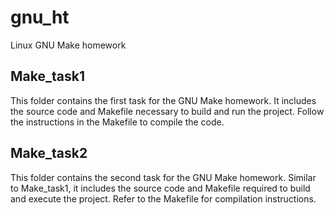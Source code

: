 # gnu_ht
Linux GNU Make homework

## Make_task1
This folder contains the first task for the GNU Make homework. It includes the source code and Makefile necessary to build and run the project. Follow the instructions in the Makefile to compile the code.

## Make_task2
This folder contains the second task for the GNU Make homework. Similar to Make_task1, it includes the source code and Makefile required to build and execute the project. Refer to the Makefile for compilation instructions.
